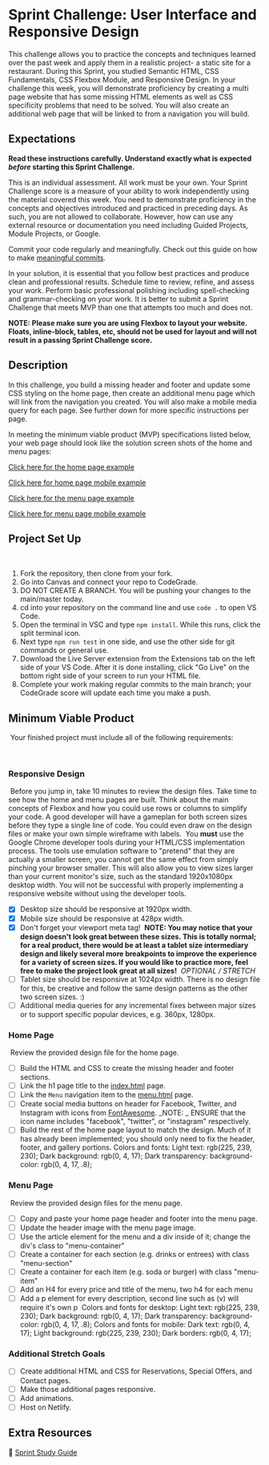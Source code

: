 # Sprint Challenge: User Interface and Responsive Design

This challenge allows you to practice the concepts and techniques learned over the past week and apply them in a realistic project- a static site for a restaurant. During this Sprint, you studied Semantic HTML, CSS Fundamentals, CSS Flexbox Module, and Responsive Design. In your challenge this week, you will demonstrate proficiency by creating a multi page website that has some missing HTML elements as well as CSS specificity problems that need to be solved. You will also create an additional web page that will be linked to from a navigation you will build.

## Expectations

**Read these instructions carefully. Understand exactly what is expected _before_ starting this Sprint Challenge.**

This is an individual assessment. All work must be your own. Your Sprint Challenge score is a measure of your ability to work independently using the material covered this week. You need to demonstrate proficiency in the concepts and objectives introduced and practiced in preceding days. As such, you are not allowed to collaborate. However, how can use any external resource or documentation you need including Guided Projects, Module Projects, or Google.

Commit your code regularly and meaningfully. Check out this guide on how to make [meaningful commits](https://cbea.ms/git-commit/).

In your solution, it is essential that you follow best practices and produce clean and professional results. Schedule time to review, refine, and assess your work. Perform basic professional polishing including spell-checking and grammar-checking on your work. It is better to submit a Sprint Challenge that meets MVP than one that attempts too much and does not.

**NOTE: Please make sure you are using Flexbox to layout your website. Floats, inline-block, tables, etc, should not be used for layout and will not result in a passing Sprint Challenge score.**

## Description

In this challenge, you build a missing header and footer and update some CSS styling on the home page, then create an additional menu page which will link from the navigation you created. You will also make a mobile media query for each page. See further down for more specific instructions per page.

In meeting the minimum viable product (MVP) specifications listed below, your web page should look like the solution screen shots of the home and menu pages:

[Click here for the home page example](https://i.ibb.co/SRcbcdH/home-desktop.png)

[Click here for home page mobile example](https://i.ibb.co/svmmXzn/home-mobile.png)

[Click here for the menu page example](https://i.ibb.co/NxLyLCH/menu-desktop.png)

[Click here for menu page mobile example](https://i.ibb.co/Wsc2vpz/menu-mobile.png)

## Project Set Up

​

1. Fork the repository, then clone from your fork.
2. Go into Canvas and connect your repo to CodeGrade.
3. DO NOT CREATE A BRANCH. You will be pushing your changes to the main/master today.
4. cd into your repository on the command line and use `code .` to open VS Code.
5. Open the terminal in VSC and type `npm install`. While this runs, click the split terminal icon.
6. Next type `npm run test` in one side, and use the other side for git commands or general use.
7. Download the Live Server extension from the Extensions tab on the left side of your VS Code. After it is done installing, click "Go Live" on the bottom right side of your screen to run your HTML file.
8. Complete your work making regular commits to the main branch; your CodeGrade score will update each time you make a push.
   ​
   ​

## Minimum Viable Product

​
Your finished project must include all of the following requirements:

​

### Responsive Design

​
Before you jump in, take 10 minutes to review the design files. Take time to see how the home and menu pages are built. Think about the main concepts of Flexbox and how you could use rows or columns to simplify your code. A good developer will have a gameplan for both screen sizes before they type a single line of code. You could even draw on the design files or make your own simple wireframe with labels.
​
You **must** use the Google Chrome developer tools during your HTML/CSS implementation process. The tools use emulation software to "pretend" that they are actually a smaller screen; you cannot get the same effect from simply pinching your browser smaller. This will also allow you to view sizes larger than your current monitor's size, such as the standard 1920x1080px desktop width. You will not be successful with properly implementing a responsive website without using the developer tools.
​

- [x] Desktop size should be responsive at 1920px width.
- [x] Mobile size should be responsive at 428px width.
- [x] Don't forget your viewport meta tag!
      ​
      **NOTE: You may notice that your design doesn't look great between these sizes. This is totally normal; for a real product, there would be at least a tablet size intermediary design and likely several more breakpoints to improve the experience for a variety of screen sizes. If you would like to practice more, feel free to make the project look great at all sizes!**
      ​
      _OPTIONAL / STRETCH_
- [ ] Tablet size should be responsive at 1024px width. There is no design file for this, be creative and follow the same design patterns as the other two screen sizes. :)
- [ ] Additional media queries for any incremental fixes between major sizes or to support specific popular devices, e.g. 360px, 1280px.
      ​
      ​

### Home Page

​
Review the provided design file for the home page.
​

- [ ] Build the HTML and CSS to create the missing header and footer sections.
- [ ] Link the h1 page title to the [index.html](index.html) page.
- [ ] Link the `Menu` navigation item to the [menu.html](menu.html) page.
- [ ] Create social media buttons on header for Facebook, Twitter, and Instagram with icons from [FontAwesome](https://fontawesome.com/search). _NOTE: _ ENSURE that the icon name includes "facebook", "twitter", or "instagram" respectively.
- [ ] Build the rest of the home page layout to match the design. Much of it has already been implemented; you should only need to fix the header, footer, and gallery portions.
      ​
      Colors and fonts:
      Light text: rgb(225, 239, 230);
      Dark background: rgb(0, 4, 17);
      Dark transparency: background-color: rgb(0, 4, 17, .8);
      ​
      ​

### Menu Page

​
Review the provided design files for the menu page.
​

- [ ] Copy and paste your home page header and footer into the menu page.
- [ ] Update the header image with the menu page image.
- [ ] Use the article element for the menu and a div inside of it; change the div's class to "menu-container"
- [ ] Create a container for each section (e.g. drinks or entrees) with class "menu-section"
- [ ] Create a container for each item (e.g. soda or burger) with class "menu-item"
- [ ] Add an H4 for every price and title of the menu, two h4 for each menu
- [ ] Add a p element for every description, second line such as (v) will require it's own p
      ​
      Colors and fonts for desktop:
      Light text: rgb(225, 239, 230);
      Dark background: rgb(0, 4, 17);
      Dark transparency: background-color: rgb(0, 4, 17, .8);
      ​
      Colors and fonts for mobile:
      Dark text: rgb(0, 4, 17);
      Light background: rgb(225, 239, 230);
      Dark borders: rgb(0, 4, 17);
      ​
      ​

### Additional Stretch Goals

- [ ] Create additional HTML and CSS for Reservations, Special Offers, and Contact pages.
- [ ] Make those additional pages responsive.
- [ ] Add animations.
- [ ] Host on Netlify.
      ​
      ​

## Extra Resources

🦄 [Sprint Study Guide](https://bloomtech.notion.site/bloomtech/Unit-1-Sprint-3-Study-Guide-8769748b8c284f7095f6542fe24192a7)

